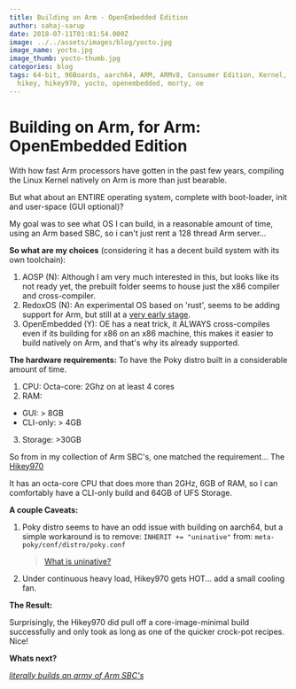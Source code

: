 ```yaml
---
title: Building on Arm - OpenEmbedded Edition
author: sahaj-sarup
date: 2018-07-11T01:01:54.000Z
image: ../../assets/images/blog/yocto.jpg
image_name: yocto.jpg
image_thumb: yocto-thumb.jpg
categories: blog
tags: 64-bit, 96Boards, aarch64, ARM, ARMv8, Consumer Edition, Kernel, Linux,
  hikey, hikey970, yocto, openembedded, morty, oe
---
```


# Building on Arm, for Arm: OpenEmbedded Edition

With how fast Arm processors have gotten in the past few years, compiling the Linux Kernel natively on Arm is more than just bearable.

But what about an ENTIRE operating system, complete with boot-loader, init and user-space (GUI optional)?

My goal was to see what OS I can build, in a reasonable amount of time, using an Arm based SBC, so i can't just rent a 128 thread Arm server...

**So what are my choices** (considering it has a decent build system with its own toolchain):

1. AOSP (N): Although I am very much interested in this, but looks like its not ready yet, the prebuilt folder seems to house just the x86 compiler and cross-compiler.
2. RedoxOS (N): An experimental OS based on 'rust', seems to be adding support for Arm, but still at a [very early stage](https://www.redox-os.org/rsoc/#aarch64).
3. OpenEmbedded (Y): OE has a neat trick, it ALWAYS cross-compiles even if its building for x86 on an x86 machine, this makes it easier to build natively on Arm, and that's why its already supported.

**The hardware requirements:** To have the Poky distro built in a considerable amount of time.

1. CPU: Octa-core: 2Ghz on at least 4 cores
2. RAM:

- GUI: > 8GB
- CLI-only: > 4GB

3. Storage: >30GB

So from in my collection of Arm SBC's, one matched the requirement... The [Hikey970](https://www.96boards.org/product/hikey970/)

It has an octa-core CPU that does more than 2GHz, 6GB of RAM, so I can comfortably have a CLI-only build and 64GB of UFS Storage.

**A couple Caveats:**

1. Poky distro seems to have an odd issue with building on aarch64, but a simple workaround is to remove: `INHERIT += "uninative"` from: `meta-poky/conf/distro/poky.conf`

   > [What is uninative?](https://www.yoctoproject.org/docs/2.5/ref-manual/ref-manual.html#ref-classes-uninative)

2. Under continuous heavy load, Hikey970 gets HOT... add a small cooling fan.

**The Result:**

Surprisingly, the Hikey970 did pull off a core-image-minimal build successfully and only took as long as one of the quicker crock-pot recipes. Nice!

**Whats next?**

[_literally builds an army of Arm SBC's_](https://www.instagram.com/p/Bk_CNI_AQ6U/?hl=en&taken-by=ric_96)
